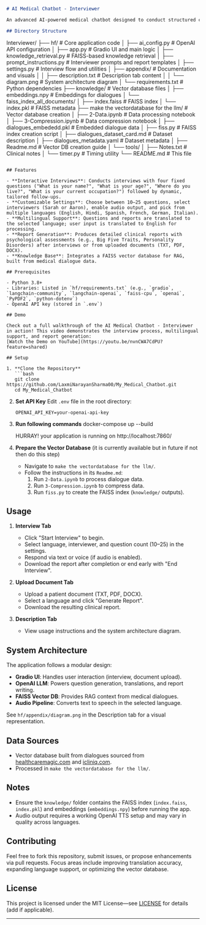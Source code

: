 ```markdown
# AI Medical Chatbot - Interviewer

An advanced AI-powered medical chatbot designed to conduct structured clinical interviews and generate detailed psychological reports. Built with Retrieval-Augmented Generation (RAG) using a FAISS vector database, this tool supports multilingual interactions (including Hindi) and offers flexible interview lengths (10–25 questions). It includes two virtual interviewers—Sarah (compassionate) and Aaron (direct)—and can process uploaded patient documents for report generation.

## Directory Structure

```
Interviewer/
├── hf/                       # Core application code
│   ├── ai_config.py          # OpenAI API configuration
│   ├── app.py               # Gradio UI and main logic
│   ├── knowledge_retrieval.py # FAISS-based knowledge retrieval
│   ├── prompt_instructions.py # Interviewer prompts and report templates
│   ├── settings.py          # Interview flow and utilities
│   ├── appendix/            # Documentation and visuals
│   │   ├── description.txt  # Description tab content
│   │   └── diagram.png      # System architecture diagram
│   └── requirements.txt     # Python dependencies
├── knowledge/                # Vector database files
│   ├── embeddings.npy       # Embeddings for dialogues
│   └── faiss_index_all_documents/
│       ├── index.faiss      # FAISS index
│       └── index.pkl        # FAISS metadata
├── make the vectordatabase for the llm/  # Vector database creation
│   ├── 2-Data.ipynb         # Data processing notebook
│   ├── 3-Compression.ipynb  # Data compression notebook
│   ├── dialogues_embededd.pkl  # Embedded dialogue data
│   ├── fiss.py             # FAISS index creation script
│   ├── dialogues_dataset_card.md  # Dataset description
│   ├── dialogues_metadata.yaml    # Dataset metadata
│   ├── Readme.md           # Vector DB creation guide
│   └── tools/
│       ├── Notes.txt       # Clinical notes
│       └── timer.py        # Timing utility
└── README.md               # This file
```

## Features

- **Interactive Interviews**: Conducts interviews with four fixed questions ("What is your name?", "What is your age?", "Where do you live?", "What is your current occupation?") followed by dynamic, tailored follow-ups.
- **Customizable Settings**: Choose between 10–25 questions, select interviewers (Sarah or Aaron), enable audio output, and pick from multiple languages (English, Hindi, Spanish, French, German, Italian).
- **Multilingual Support**: Questions and reports are translated to the selected language; user input is translated to English for processing.
- **Report Generation**: Produces detailed clinical reports with psychological assessments (e.g., Big Five Traits, Personality Disorders) after interviews or from uploaded documents (TXT, PDF, DOCX).
- **Knowledge Base**: Integrates a FAISS vector database for RAG, built from medical dialogue data.

## Prerequisites

- Python 3.8+
- Libraries: Listed in `hf/requirements.txt` (e.g., `gradio`, `langchain-community`, `langchain-openai`, `faiss-cpu`, `openai`, `PyPDF2`, `python-dotenv`)
- OpenAI API key (stored in `.env`)

## Demo

Check out a full walkthrough of the AI Medical Chatbot - Interviewer in action! This video demonstrates the interview process, multilingual support, and report generation:  
[Watch the Demo on YouTube](https://youtu.be/nvnCWA7CdPU?feature=shared)

## Setup

1. **Clone the Repository**
   ```bash
   git clone https://github.com/LaxmiNarayanSharma00/My_Medical_Chatbot.git
   cd My_Medical_Chatbot
   ```


2. **Set API Key**
   Edit `.env` file in the root directory:
   ```
   OPENAI_API_KEY=your-openai-api-key
   ```

3. **Run following commands**
   docker-compose up --build

   HURRAY! your application is running on http://localhost:7860/

4. **Prepare the Vector Database** (it is currently available but in future if not then do this step)
   - Navigate to `make the vectordatabase for the llm/`.
   - Follow the instructions in its `Readme.md`:
     1. Run `2-Data.ipynb` to process dialogue data.
     2. Run `3-Compression.ipynb` to compress data.
     3. Run `fiss.py` to create the FAISS index (`knowledge/` outputs).

## Usage


1. **Interview Tab**
   - Click "Start Interview" to begin.
   - Select language, interviewer, and question count (10–25) in the settings.
   - Respond via text or voice (if audio is enabled).
   - Download the report after completion or end early with "End Interview".

2. **Upload Document Tab**
   - Upload a patient document (TXT, PDF, DOCX).
   - Select a language and click "Generate Report".
   - Download the resulting clinical report.

3. **Description Tab**
   - View usage instructions and the system architecture diagram.

## System Architecture

The application follows a modular design:
- **Gradio UI**: Handles user interaction (interview, document upload).
- **OpenAI LLM**: Powers question generation, translations, and report writing.
- **FAISS Vector DB**: Provides RAG context from medical dialogues.
- **Audio Pipeline**: Converts text to speech in the selected language.

See `hf/appendix/diagram.png` in the Description tab for a visual representation.

## Data Sources

- Vector database built from dialogues sourced from [healthcaremagic.com](https://healthcaremagic.com) and [icliniq.com](https://icliniq.com).
- Processed in `make the vectordatabase for the llm/`.

## Notes

- Ensure the `knowledge/` folder contains the FAISS index (`index.faiss`, `index.pkl`) and embeddings (`embeddings.npy`) before running the app.
- Audio output requires a working OpenAI TTS setup and may vary in quality across languages.


## Contributing

Feel free to fork this repository, submit issues, or propose enhancements via pull requests. Focus areas include improving translation accuracy, expanding language support, or optimizing the vector database.

## License

This project is licensed under the MIT License—see [LICENSE](LICENSE) for details (add if applicable).

---
```


